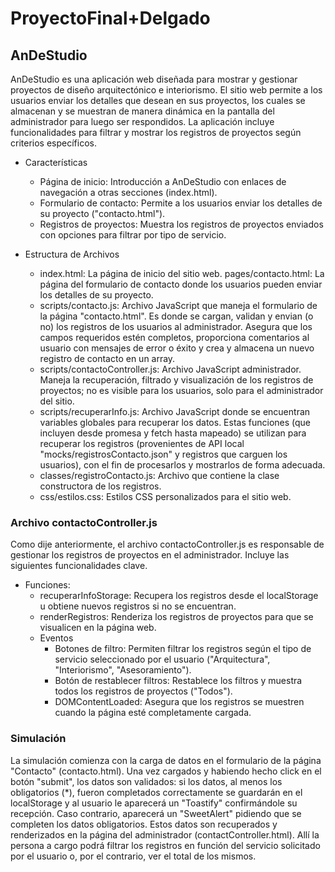 # ProyectoFinal+Delgado

## AnDeStudio

AnDeStudio es una aplicación web diseñada para mostrar y gestionar proyectos de diseño arquitectónico e interiorismo. El sitio web permite a los usuarios enviar los detalles que desean en sus proyectos, los cuales se almacenan y se muestran de manera dinámica en la pantalla del administrador para luego ser respondidos. La aplicación incluye funcionalidades para filtrar y mostrar los registros de proyectos según criterios específicos.

- Características
    - Página de inicio: Introducción a AnDeStudio con enlaces de navegación a otras secciones (index.html).
    - Formulario de contacto: Permite a los usuarios enviar los detalles de su proyecto ("contacto.html").
    - Registros de proyectos: Muestra los registros de proyectos enviados con opciones para filtrar por tipo de servicio.

- Estructura de Archivos
    - index.html: La página de inicio del sitio web.
    pages/contacto.html: La página del formulario de contacto donde los usuarios pueden enviar los detalles de su proyecto.
    - scripts/contacto.js: Archivo JavaScript que maneja el formulario de la página "contacto.html". Es donde se cargan, validan y envian (o no) los registros de los usuarios al administrador. Asegura que los campos requeridos estén completos, proporciona comentarios al usuario con mensajes de error o éxito y crea y almacena un nuevo registro de contacto en un array.
    - scripts/contactoController.js: Archivo JavaScript administrador. Maneja la recuperación, filtrado y visualización de los registros de proyectos; no es visible para los usuarios, solo para el administrador del sitio.
    - scripts/recuperarInfo.js: Archivo JavaScript donde se encuentran variables globales para recuperar los datos. Estas funciones (que incluyen desde promesa y fetch hasta mapeado) se utilizan para recuperar los registros  (provenientes de API local "mocks/registrosContacto.json" y registros que carguen los usuarios), con el fin de procesarlos y mostrarlos de forma adecuada.
    - classes/registroContacto.js: Archivo que contiene la clase constructora de los registros.
    - css/estilos.css: Estilos CSS personalizados para el sitio web.

### Archivo contactoController.js
Como dije anteriormente, el archivo contactoController.js es responsable de gestionar los registros de proyectos en el administrador. Incluye las siguientes funcionalidades clave.
- Funciones:
    - recuperarInfoStorage: Recupera los registros desde el localStorage u obtiene nuevos registros si no se encuentran.
    - renderRegistros: Renderiza los registros de proyectos para que se visualicen en la página web.
    - Eventos
        - Botones de filtro: Permiten filtrar los registros según el tipo de servicio seleccionado por el usuario ("Arquitectura", "Interiorismo", "Asesoramiento").
        - Botón de restablecer filtros: Restablece los filtros y muestra todos los registros de proyectos ("Todos").
        - DOMContentLoaded: Asegura que los registros se muestren cuando la página esté completamente cargada.

### Simulación
La simulación comienza con la carga de datos en el formulario de la página "Contacto" (contacto.html). Una vez cargados y habiendo hecho click en el botón "submit", los datos son validados: si los datos, al menos los obligatorios (*), fueron completados correctamente se guardarán en el localStorage y al usuario le aparecerá un "Toastify" confirmándole su recepción. Caso contrario, aparecerá un "SweetAlert" pidiendo que se completen los datos obligatorios.
Estos datos son recuperados y renderizados en la página del administrador (contactController.html). Allí la persona a cargo podrá filtrar los registros en función del servicio solicitado por el usuario o, por el contrario, ver el total de los mismos.


